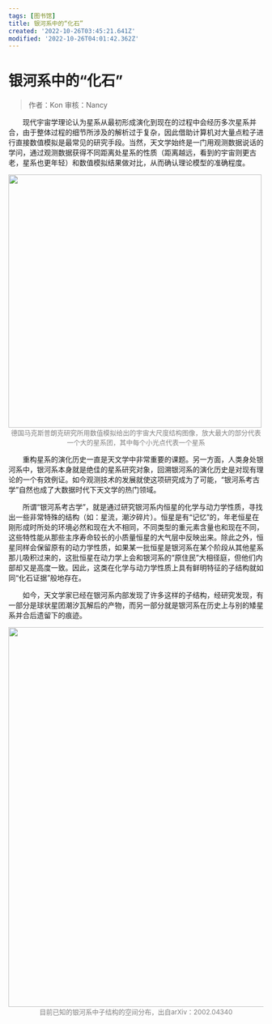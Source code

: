 ```yaml
---
tags: [图书馆]
title: 银河系中的“化石”
created: '2022-10-26T03:45:21.641Z'
modified: '2022-10-26T04:01:42.362Z'
---
```


# 银河系中的“化石”

> 作者：Kon
审核：Nancy

&emsp;&emsp;现代宇宙学理论认为星系从最初形成演化到现在的过程中会经历多次星系并合，由于整体过程的细节所涉及的解析过于复杂，因此借助计算机对大量点粒子进行直接数值模拟是最常见的研究手段。当然，天文学始终是一门用观测数据说话的学问，通过观测数据获得不同距离处星系的性质（距离越远，看到的宇宙则更古老，星系也更年轻）和数值模拟结果做对比，从而确认理论模型的准确程度。

<img src="https://tvax2.sinaimg.cn/large/006UcwnJly1h7ijo9g31wj30q20yq7wh.jpg" width=500/>
<center><font size=2px color=grey>德国马克斯普朗克研究所用数值模拟给出的宇宙大尺度结构图像，放大最大的部分代表一个大的星系团，其中每个小光点代表一个星系</font></center>

&emsp;&emsp;重构星系的演化历史一直是天文学中非常重要的课题。另一方面，人类身处银河系中，银河系本身就是绝佳的星系研究对象，回溯银河系的演化历史是对现有理论的一个有效例证。如今观测技术的发展就使这项研究成为了可能，“银河系考古学”自然也成了大数据时代下天文学的热门领域。

&emsp;&emsp;所谓“银河系考古学”，就是通过研究银河系内恒星的化学与动力学性质，寻找出一些非常特殊的结构（如：星流，潮汐碎片）。恒星是有“记忆”的，年老恒星在刚形成时所处的环境必然和现在大不相同，不同类型的重元素含量也和现在不同，这些特性能从那些主序寿命较长的小质量恒星的大气层中反映出来。除此之外，恒星同样会保留原有的动力学性质，如果某一批恒星是银河系在某个阶段从其他星系那儿吸积过来的，这批恒星在动力学上会和银河系的“原住民”大相径庭，但他们内部却又是高度一致。因此，这类在化学与动力学性质上具有鲜明特征的子结构就如同“化石证据”般地存在。

&emsp;&emsp;如今，天文学家已经在银河系内部发现了许多这样的子结构，经研究发现，有一部分是球状星团潮汐瓦解后的产物，而另一部分就是银河系在历史上与别的矮星系并合后遗留下的痕迹。

<img src="https://tvax2.sinaimg.cn/large/006UcwnJly1h7ijohahrwj30wq0m8ndj.jpg" width=750/>
<center><font size=2px color=grey>目前已知的银河系中子结构的空间分布，出自arXiv：2002.04340</font></center>
